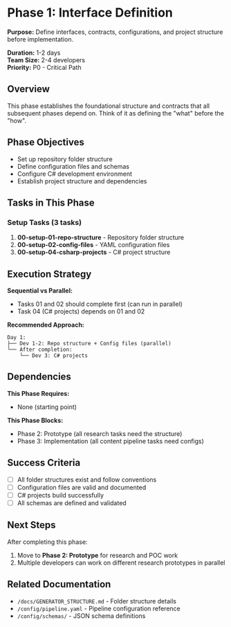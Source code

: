 # Phase 1: Interface Definition

**Purpose:** Define interfaces, contracts, configurations, and project structure before implementation.

**Duration:** 1-2 days  
**Team Size:** 2-4 developers  
**Priority:** P0 - Critical Path

## Overview

This phase establishes the foundational structure and contracts that all subsequent phases depend on. Think of it as defining the "what" before the "how".

## Phase Objectives

- Set up repository folder structure
- Define configuration files and schemas
- Configure C# development environment
- Establish project structure and dependencies

## Tasks in This Phase

### Setup Tasks (3 tasks)

1. **00-setup-01-repo-structure** - Repository folder structure
2. **00-setup-02-config-files** - YAML configuration files
3. **00-setup-04-csharp-projects** - C# project structure

## Execution Strategy

**Sequential vs Parallel:**
- Tasks 01 and 02 should complete first (can run in parallel)
- Task 04 (C# projects) depends on 01 and 02

**Recommended Approach:**
```
Day 1:
├── Dev 1-2: Repo structure + Config files (parallel)
└── After completion:
    └── Dev 3: C# projects
```

## Dependencies

**This Phase Requires:**
- None (starting point)

**This Phase Blocks:**
- Phase 2: Prototype (all research tasks need the structure)
- Phase 3: Implementation (all content pipeline tasks need configs)

## Success Criteria

- [ ] All folder structures exist and follow conventions
- [ ] Configuration files are valid and documented
- [ ] C# projects build successfully
- [ ] All schemas are defined and validated

## Next Steps

After completing this phase:
1. Move to **Phase 2: Prototype** for research and POC work
2. Multiple developers can work on different research prototypes in parallel

## Related Documentation

- `/docs/GENERATOR_STRUCTURE.md` - Folder structure details
- `/config/pipeline.yaml` - Pipeline configuration reference
- `/config/schemas/` - JSON schema definitions
